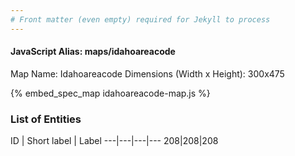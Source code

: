 ```yaml
---
# Front matter (even empty) required for Jekyll to process
---
```


#### JavaScript Alias: maps/idahoareacode

Map Name: Idahoareacode
Dimensions (Width x Height): 300x475



{% embed_spec_map idahoareacode-map.js %}

### List of Entities

ID | Short label | Label
---|---|---|---
208|208|208

